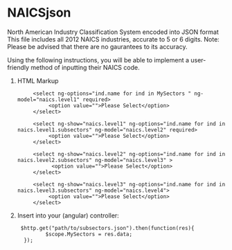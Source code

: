# NAICSjson

North American Industry Classification System encoded into JSON format
This file includes all 2012 NAICS industries, accurate to 5 or 6 digits.
Note: Please be advised that there are no gaurantees to its accuracy.


Using the following instructions, you will be able to implement a user-friendly method of inputting their NAICS code.

1. HTML Markup
 
			<select ng-options="ind.name for ind in MySectors " ng-model="naics.level1" required>
				 <option value="">Please Select</option>
			</select>
			
			<select ng-show="naics.level1" ng-options="ind.name for ind in naics.level1.subsectors" ng-model="naics.level2" required>
				 <option value="">Please Select</option>
			</select>
			
			<select ng-show="naics.level2" ng-options="ind.name for ind in naics.level2.subsectors" ng-model="naics.level3" >
				  <option value="">Please Select</option>
			</select>
			
			<select ng-show="naics.level3" ng-options="ind.name for ind in naics.level3.subsectors" ng-model="naics.level4">
				 <option value="">Please Select</option>
			</select>


2. Insert into your (angular) controller:

	    $http.get("path/to/subsectors.json").then(function(res){
                $scope.MySectors = res.data;
	     });

